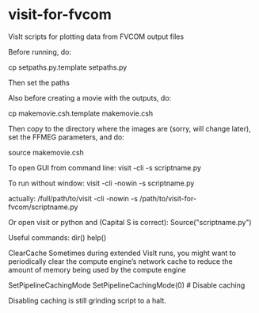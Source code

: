 # visit-for-fvcom
VisIt scripts for plotting data from FVCOM output files

Before running, do: 

cp setpaths.py.template setpaths.py

Then set the paths


Also before creating a movie with the outputs, do:

cp makemovie.csh.template makemovie.csh

Then copy to the directory where the images are (sorry, will change later), set the FFMEG parameters, and do:

source makemovie.csh


To open GUI from command line:
visit -cli -s scriptname.py

To run without window:
visit -cli -nowin -s scriptname.py

actually:
/full/path/to/visit -cli -nowin -s /path/to/visit-for-fvcom/scriptname.py

Or open visit or python and (Capital S is correct):
Source("scriptname.py")

Useful commands:
dir()
help()

ClearCache
Sometimes during extended VisIt runs, you might want to periodically clear the compute engine’s network cache to reduce the amount of memory being used by the compute engine

SetPipelineCachingMode
SetPipelineCachingMode(0) # Disable caching

Disabling caching is still grinding script to a halt.
